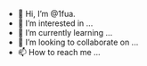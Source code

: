 - 👋 Hi, I’m @1fua.
- 👀 I’m interested in ...
- 🌱 I’m currently learning ...
- 💞️ I’m looking to collaborate on ...
- 📫 How to reach me ...

<!---
1fua/1fua is a ✨ special ✨ repository because its `README.md` (this file) appears on your GitHub profile.
You can click the Preview link to take a look at your changes.
--->
